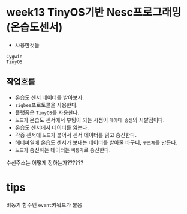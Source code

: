 # week13 TinyOS기반 Nesc프로그래밍 (온습도센서)
- 사용한것들
```
Cygwin
TinyOS

```

## 작업흐름
- 온습도 센서 데이터를 받아보자.
- ``zigbee``프로토콜을 사용한다.
- 플랫폼은 ``TinyOS``를 사용한다. 
- ``노드``가 온습도 센서에서 부팅이 되는 시점이 ``데이터 송신``의 시발점이다.
- 온습도 센서에서 데이터를 읽는다.
- 각종 센서에 ``노드``가 붙어서 센서 데이터를 읽고 송신한다.
- 헤더파일에 온습도 센서가 보내는 데이터를 받아줄 바구니, ``구조체``를 만든다.
- ``노드``가 송신하는 데이터는 ``비동기``로 송신한다.


수신주소는 어떻게 정하는가??????









# tips
비동기 함수엔 ``event``키워드가 붙음
